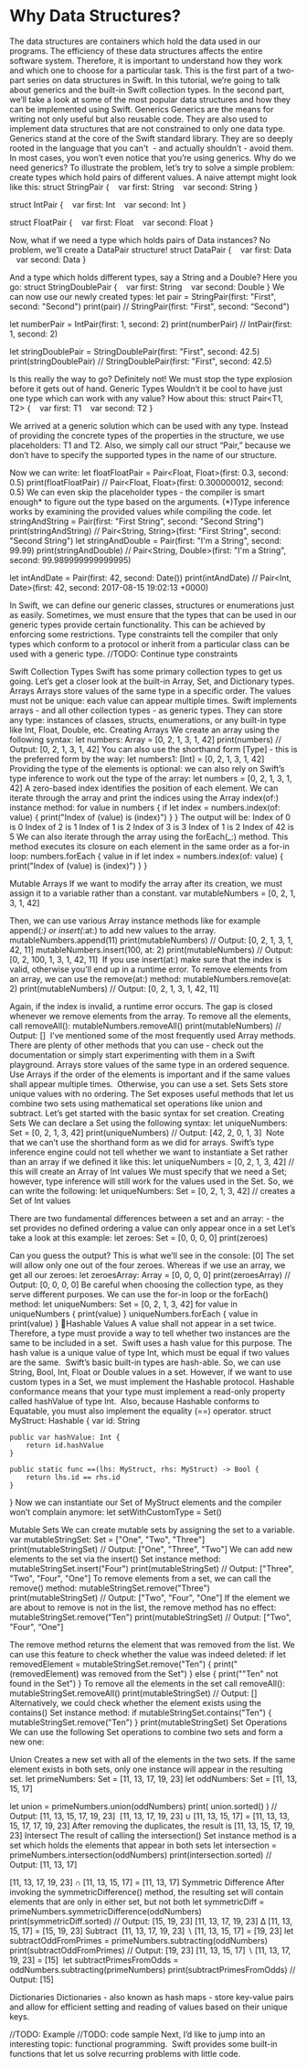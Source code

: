 # Why Data Structures?

The data structures are containers which hold the data used in our programs.
The efficiency of these data structures affects the entire software system. Therefore, it is important to understand how they work and which one to choose for a particular task.
This is the first part of a two-part series on data structures in Swift.
In this tutorial, we’re going to talk about generics and the built-in Swift collection types. 
In the second part, we’ll take a look at some of the most popular data structures and how they can be implemented using Swift.
Generics
Generics are the means for writing not only useful but also reusable code. They are also used to implement data structures that are not constrained to only one data type.
Generics stand at the core of the Swift standard library. They are so deeply rooted in the language that you can't  - and actually shouldn’t - avoid them. In most cases, you won’t even notice that you’re using generics.
Why do we need generics?
To illustrate the problem, let’s try to solve a simple problem: create types which hold pairs of different values.
A naive attempt might look like this:
struct StringPair {
    var first: String
    var second: String
}

struct IntPair {
    var first: Int
    var second: Int
}

struct FloatPair {
    var first: Float
    var second: Float
}

Now, what if we need a type which holds pairs of Data instances? No problem, we’ll create a DataPair structure!
struct DataPair {
    var first: Data
    var second: Data
}

And a type which holds different types, say a String and a Double? Here you go:
struct StringDoublePair {
    var first: String
    var second: Double
}
We can now use our newly created types:
let pair = StringPair(first: "First", second: "Second")
print(pair)
// StringPair(first: "First", second: “Second")

let numberPair = IntPair(first: 1, second: 2)
print(numberPair)
// IntPair(first: 1, second: 2)

let stringDoublePair = StringDoublePair(first: "First", second: 42.5)
print(stringDoublePair)
// StringDoublePair(first: "First", second: 42.5)

Is this really the way to go? Definitely not!
We must stop the type explosion before it gets out of hand.
Generic Types
Wouldn’t it be cool to have just one type which can work with any value?
How about this:
struct Pair<T1, T2> {
    var first: T1
    var second: T2
}

We arrived at a generic solution which can be used with any type. Instead of providing the concrete types of the properties in the structure, we use placeholders: T1 and T2.
Also, we simply call our struct “Pair,” because we don’t have to specify the supported types in the name of our structure.

Now we can write:
let floatFloatPair = Pair<Float, Float>(first: 0.3, second: 0.5)
print(floatFloatPair)
// Pair<Float, Float>(first: 0.300000012, second: 0.5)
We can even skip the placeholder types - the compiler is smart enough* to figure out the type based on the arguments. 
(*)Type inference works by examining the provided values while compiling the code. 
let stringAndString = Pair(first: "First String", second: "Second String")
print(stringAndString)
// Pair<String, String>(first: "First String", second: "Second String")
let stringAndDouble = Pair(first: "I'm a String", second: 99.99)
print(stringAndDouble)
// Pair<String, Double>(first: "I\'m a String", second: 99.989999999999995)

let intAndDate = Pair(first: 42, second: Date())
print(intAndDate)
// Pair<Int, Date>(first: 42, second: 2017-08-15 19:02:13 +0000)

In Swift, we can define our generic classes, structures or enumerations just as easily.
Sometimes, we must ensure that the types that can be used in our generic types provide certain functionality.
This can be achieved by enforcing some restrictions. Type constraints tell the compiler that only types which conform to a protocol or inherit from a particular class can be used with a generic type.
//TODO: Continue type constraints

Swift Collection Types
Swift has some primary collection types to get us going. Let’s get a closer look at the built-in Array, Set, and Dictionary types.
Arrays
Arrays store values of the same type in a specific order. The values must not be unique: each value can appear multiple times. Swift implements arrays - and all other collection types - as generic types. They can store any type: instances of classes, structs, enumerations, or any built-in type like Int, Float, Double, etc. 
Creating Arrays
We create an array using the following syntax:
let numbers: Array<Int> = [0, 2, 1, 3, 1, 42] print(numbers) // Output: [0, 2, 1, 3, 1, 42]
You can also use the shorthand form [Type] - this is the preferred form by the way:
let numbers1: [Int] = [0, 2, 1, 3, 1, 42]
Providing the type of the elements is optional: we can also rely on Swift’s type inference to work out the type of the array:
let numbers = [0, 2, 1, 3, 1, 42]
A zero-based index identifies the position of each element. We can iterate through the array and print the indices using the Array index(of:) instance method:
for value in numbers {
    if let index = numbers.index(of: value) {
        print("Index of \(value) is \(index)")
    }
}
The output will be:
Index of 0 is 0
Index of 2 is 1
Index of 1 is 2
Index of 3 is 3
Index of 1 is 2
Index of 42 is 5
We can also iterate through the array using the forEach(_:) method. This method executes its closure on each element in the same order as a for-in loop:
numbers.forEach { value in
    if let index = numbers.index(of: value) {
        print("Index of \(value) is \(index)")
    }
}

Mutable Arrays
If we want to modify the array after its creation, we must assign it to a variable rather than a constant.
var mutableNumbers = [0, 2, 1, 3, 1, 42]

Then, we can use various Array instance methods like for example append(_:) or insert(_:at:) to add new values to the array.  
mutableNumbers.append(11)
print(mutableNumbers)
// Output: [0, 2, 1, 3, 1, 42, 11]
mutableNumbers.insert(100, at: 2)
print(mutableNumbers)
// Output: [0, 2, 100, 1, 3, 1, 42, 11] 
If you use insert(at:) make sure that the index is valid, otherwise you’ll end up in a runtime error.
To remove elements from an array,  we can use the remove(at:) method:
mutableNumbers.remove(at: 2)
print(mutableNumbers)
// Output: [0, 2, 1, 3, 1, 42, 11]

Again, if the index is invalid, a runtime error occurs. The gap is closed whenever we remove elements from the array.
To remove all the elements, call removeAll():
mutableNumbers.removeAll()
print(mutableNumbers)
// Output: []
 I’ve mentioned some of the most frequently used Array methods. There are plenty of other methods that you can use - check out the documentation or simply start experimenting with them in a Swift playground.
Arrays store values of the same type in an ordered sequence. Use Arrays if the order of the elements is important and if the same values shall appear multiple times.  Otherwise, you can use a set.
Sets
Sets store unique values with no ordering. The Set exposes useful methods that let us combine two sets using mathematical set operations like union and subtract. Let’s get started with the basic syntax for set creation.
Creating Sets
We can declare a Set using the following syntax:
let uniqueNumbers: Set<Int> = [0, 2, 1, 3, 42] print(uniqueNumbers) // Output: [42, 2, 0, 1, 3] 
Note that we can’t use the shorthand form as we did for arrays. Swift’s type inference engine could not tell whether we want to instantiate a Set rather than an array if we defined it like this:
let uniqueNumbers = [0, 2, 1, 3, 42] // this will create an Array of Int values
We must specify that we need a Set; however, type inference will still work for the values used in the Set. So, we can write the following:
let uniqueNumbers: Set = [0, 2, 1, 3, 42] // creates a Set of Int values

There are two fundamental differences between a set and an array: - the set provides no defined ordering
a value can only appear once in a set
Let’s take a look at this example:
let zeroes: Set<Int> = [0, 0, 0, 0]
print(zeroes)

Can you guess the output?
This is what we’ll see in the console: [0]
The set will allow only one out of the four zeroes. Whereas if we use an array, we get all our zeroes:
let zeroesArray: Array<Int> = [0, 0, 0, 0]
print(zeroesArray)
// Output: [0, 0, 0, 0]
Be careful when choosing the collection type, as they serve different purposes.
We can use the for-in loop or the forEach() method:
let uniqueNumbers: Set = [0, 2, 1, 3, 42]
for value in uniqueNumbers {
    print(value)
}
uniqueNumbers.forEach { value in
    print(value)
}
Hashable Values
A value shall not appear in a set twice. Therefore, a type must provide a way to tell whether two instances are the same to be included in a set.  Swift uses a hash value for this purpose. 
The hash value is a unique value of type Int, which must be equal if two values are the same.   Swift’s basic built-in types are hash-able. So, we can use String, Bool, Int, Float or Double values in a set. However, if we want to use custom types in a Set, we must implement the Hashable protocol.
<Xcode screenshot with compiler error>
Hashable conformance means that your type must implement a read-only property called hashValue of type Int.  Also, because Hashable conforms to Equatable, you must also implement the equality (==) operator.
struct MyStruct: Hashable {
    var id: String
    
    public var hashValue: Int {
        return id.hashValue
    }
    
    public static func ==(lhs: MyStruct, rhs: MyStruct) -> Bool {
        return lhs.id == rhs.id
    }
}
Now we can instantiate our Set of MyStruct elements and the compiler won’t complain anymore:
let setWithCustomType = Set<MyStruct>()

Mutable Sets
We can create mutable sets by assigning the set to a variable.
var mutableStringSet: Set = ["One", "Two", "Three"] print(mutableStringSet) // Output: ["One", "Three", "Two"]
We can add new elements to the set via the insert() Set instance method:
mutableStringSet.insert("Four") print(mutableStringSet) // Output: ["Three", "Two", "Four", "One"]
To remove elements from a set, we can call the remove() method:
mutableStringSet.remove("Three")
print(mutableStringSet)
// Output: ["Two", "Four", "One"]
If the element we are about to remove is not in the list, the remove method has no effect:
mutableStringSet.remove("Ten")
print(mutableStringSet)
// Output: ["Two", "Four", “One"]

The remove method returns the element that was removed from the list. We can use this feature to check whether the value was indeed deleted:
if let removedElement = mutableStringSet.remove("Ten") {
    print("\(removedElement) was removed from the Set")
} else {
    print("\"Ten\" not found in the Set")
}
To remove all the elements in the set call removeAll():
mutableStringSet.removeAll()
print(mutableStringSet)
// Output: [] 
Alternatively, we could check whether the element exists using the contains() Set instance method:
if mutableStringSet.contains("Ten") {
    mutableStringSet.remove("Ten")
}
print(mutableStringSet)
Set Operations
We can use the following Set operations to combine two sets and form a new one: 







Union Creates a new set with all of the elements in the two sets. If the same element exists in both sets, only one instance will appear in the resulting set.
let primeNumbers: Set = [11, 13, 17, 19, 23] let oddNumbers: Set = [11, 13, 15, 17]

let union = primeNumbers.union(oddNumbers) print( union.sorted() ) // Output: [11, 13, 15, 17, 19, 23] 
[11, 13, 17, 19, 23] ∪ [11, 13, 15, 17] = [11, 13, 13, 15, 17, 17, 19, 23] After removing the duplicates, the result is [11, 13, 15, 17, 19, 23]
Intersect The result of calling the intersection() Set instance method is a set which holds the elements that appear in both sets
let intersection = primeNumbers.intersection(oddNumbers) print(intersection.sorted) // Output: [11, 13, 17]

[11, 13, 17, 19, 23] ∩ [11, 13, 15, 17] = [11, 13, 17]
Symmetric Difference After invoking the symmetricDifference() method, the resulting set will contain elements that are only in either set, but not both
let symmetricDiff = primeNumbers.symmetricDifference(oddNumbers) print(symmetricDiff.sorted) // Output: [15, 19, 23]
[11, 13, 17, 19, 23] ∆ [11, 13, 15, 17] = [15, 19, 23]
Subtract  [11, 13, 17, 19, 23] ∖ [11, 13, 15, 17] = [19, 23]
let subtractOddFromPrimes = primeNumbers.subtracting(oddNumbers) print(subtractOddFromPrimes) // Output: [19, 23]
[11, 13, 15, 17] ∖ [11, 13, 17, 19, 23] = [15] 
let subtractPrimesFromOdds = oddNumbers.subtracting(primeNumbers) print(subtractPrimesFromOdds) // Output: [15]

Dictionaries
Dictionaries - also known as hash maps - store key-value pairs and allow for efficient setting and reading of values based on their unique keys.

//TODO: Example
//TODO: code sample
Next, I’d like to jump into an interesting topic: functional programming.  Swift provides some built-in functions that let us solve recurring problems with little code.
